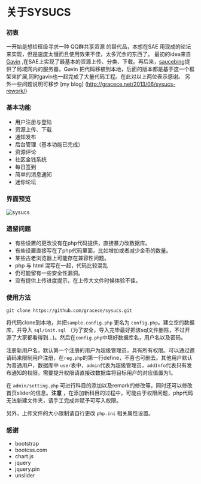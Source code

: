 关于SYSUCS
=========

### 初衷

一开始是想给班级寻求一种 QQ群共享资源 的替代品，本想在SAE 用现成的论坛来实现，但是速度太慢而且使用效果不佳，太多冗余的东西了。
最初的idea来自 [Gavin](https://github.com/gavinhub) ,在SAE上实现了最基本的资源上传、分类、下载。再后来，[saucebing](https://github.com/saucebing)提供了局域网内的服务器，Gavin 把代码移植到本地，后面的版本都是基于这一个框架来扩展,同时gavin也一起完成了大量代码工程。在此对以上两位表示感谢。
另外一些问题说明可移步 [my blog] (http://gracece.net/2013/06/sysucs-rework/)

### 基本功能
- 用户注册与登陆
- 资源上传、下载
- 通知发布
- 后台管理（基本功能已完成）
- 资源评论
- 社区金钱系统
- 每日签到
- 简单的消息通知
- 迷你论坛

### 界面预览
![sysucs](http://ww3.sinaimg.cn/large/50b560a5gw1e5smmdwahlj211y0lcn28.jpg)

### 遗留问题

- 有些设置的更改没有在php代码提供，直接暴力改数据库。
- 有些设置直接写在了php代码里面，比如增加或者减少金币的数量。
- 某些古老浏览器上可能存在兼容性问题。
- php 与 html 混写在一起，代码比较混乱
- 仍可能留有一些安全性漏洞。
- 没有提供上传进度提示，在上传大文件时候体验不佳。

### 使用方法
	
	git clone https://github.com/gracece/sysucs.git

将代码clone到本地，并把`sample.config.php` 更名为 `config.php`。建立空的数据库，并导入 `sql/init.sql` （为了安全，导入完毕最好把该sql文件删除，不过开源了大家都看得到...)。然后在`config.php`中填好数据库名，用户名以及密码。

注册新用户名，默认第一个注册的用户为超级管理员，具有所有权限。可以通过邀请码来限制用户注册，在`reg.php`的第一行define，不喜也可删去。其他用户默认为普通用户，数据库中 `user`表中，`admin`代表为超级管理员，`addInfo`代表只有发布通知的权限，需要提升权限请直接改数据库将目标用户的对应值置为1。

在 `admin/setting.php` 可进行科目的添加以及remark的修改等，同时还可以修改首页slider的信息。**注意** ，在添加新科目的过程中，可能由于权限问题，php代码无法新建文件夹，请手工完成并赋予可写入权限。	

另外，上传文件的大小限制请自行更改 `php.ini` 相关属性设置。

### 感谢

- bootstrap
- bootcss.com 
- chart.js
- jquery
- jquery.pin
- unslider









